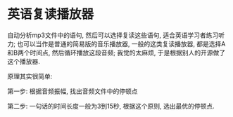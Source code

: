 # 英语复读播放器

自动分析mp3文件中的语句, 然后可以选择复读这些语句, 适合英语学习者练习听力; 也可以当作是普通的简易版的音乐播放器, 
一般的这类复读播放器, 都是选择A和B两个时间点, 然后循环播放这段音频; 我觉的太麻烦, 于是根据别人的开源做了这个播放器. 

原理其实很简单:   

第一步: 根据音频振幅, 找出音频文件中的停顿点    

第二步: 一句话的时间长度一般为3到15秒, 根据这个原则, 选出最优的停顿点.  
 

